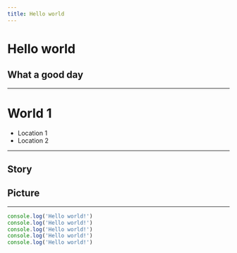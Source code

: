 ```yaml
---
title: Hello world
---
```


# Hello world
## What a good day


---

# World 1

* Location 1
* Location 2
---

<div grid="~ cols-2 gap-4">

  <div>

  ## Story

  </div>
  <div>

  ## Picture

  </div>

  </div>

---

```js
console.log('Hello world!')
console.log('Hello world!')
console.log('Hello world!')
console.log('Hello world!')
console.log('Hello world!')
```


